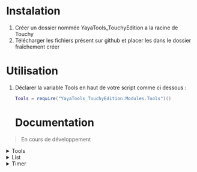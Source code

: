 # Instalation
  1. Créer un dossier nommée YayaTools_TouchyEdition a la racine de Touchy
  2. Télécharger les fichiers présent sur github et placer les dans le dossier fraîchement créer

# Utilisation
  1. Déclarer la variable Tools en haut de votre script comme ci dessous : <br>
     ```lua
     Tools = require("YayaTools_TouchyEdition.Modules.Tools")()
     ```
     # Documentation

> En cours de développement

<details><summary>Tools</summary>
<p>

- Instanciation
```lua
Tools = require("YayaTools_TouchyEdition.Modules.Tools")()
```
- Méthodes
  ---
  ### Tools.dump(paramsA)
    > Transforme une table en une chaine de caractère lisible
    - Params :
      1. Table
  - Exemple :  
  ```lua
  local uneTable = { a = { z = 1 }, b = true, c = 1, d = "d" }
  global:printMessage(Tools.dump(uneTable))
  ```
  ---
</p>
</details>

<details><summary>List</summary>
<p>

- Instanciation
```lua
local maList = Tools.list()
```
- Méthodes
  https://github.com/lalawue/linked-list.lua
</p>
</details>

<details><summary>Timer</summary>
<p>

- Instanciation<br>
  Instanciation avec la paramètre timeToWait, le timer commence a l'instanciation et durera timeToWait minutes,
  Instanciation avec les paramètres min, max, le timer commence a l'instanciation et durera pendant un temps aléatoire entre min et max minutes,
```lua
local timer = Tools.timer({ timeToWait = 5 })
local timer = Tools.timer({ min = 1, max = 5 })
```
- Méthodes
  ---
  ### Timer:IsFinish()
    > Retourne true si le timer et fini, false dans le cas contraire
  - Exemple :  
  ```lua
  local timer = Tools.timer({ timeToWait = 0 })
  global:printMessage(timer:IsFinish()) --> True
  ```
  ---
</p>
</details>
